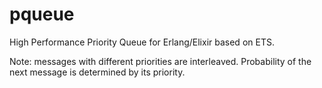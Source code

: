 # pqueue
High Performance Priority Queue for Erlang/Elixir based on ETS.

Note: messages with different priorities are interleaved.
Probability of the next message is determined by its priority.
